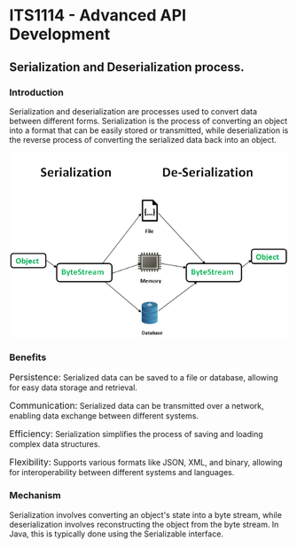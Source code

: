 <h1>ITS1114 - Advanced API Development</h1>

<h2>Serialization and Deserialization process.</h2>

<h3>Introduction</h3>

<p>Serialization and deserialization are processes used to 
convert data between different forms. Serialization is the 
process of converting an object into a format that can be 
easily stored or transmitted, while deserialization is the 
reverse process of converting the serialized data back into 
an object.</p>

<img src="src/main/resources/image1.png">

<h3>Benefits</h3>

<span style="font-size: 16px">Persistence:</span>
<span>Serialized data can be saved to a file or database, 
allowing for easy data storage and retrieval.</span>

<span style="font-size: 16px">Communication:</span> 
<span>Serialized data can be transmitted over a network, 
enabling data exchange between different systems.</span>

<span style="font-size: 16px">Efficiency:</span>
<span>Serialization simplifies the process of saving and 
loading complex data structures.</span>

<span style="font-size: 16px">Flexibility:</span>
<span>Supports various formats like JSON, XML, and binary, 
allowing for interoperability between different systems and
languages.</span>

<h3>Mechanism</h3>

<p>Serialization involves converting an object's state into 
a byte stream, while deserialization involves reconstructing
the object from the byte stream. In Java, this is typically
done using the Serializable interface.</p>